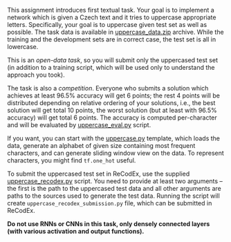This assignment introduces first textual task. Your goal is to implement
a network which is given a Czech text and it tries to uppercase appropriate
letters. Specifically, your goal is to uppercase given test set as well as
possible. The task data is available in
[uppercase_data.zip](https://ufal.mff.cuni.cz/~straka/courses/npfl114/1718/uppercase_data.zip)
archive. While the training and the development sets are in correct case, the
test set is all in lowercase.

This is an _open-data task_, so you will submit only the uppercased test set
(in addition to a training script, which will be used only to understand the
approach you took).

The task is also a _competition_. Everyone who submits a solution which achieves
at least 96.5% accuracy will get 6 points; the rest 4 points will be distributed
depending on relative ordering of your solutions, i.e., the best solution will
get total 10 points, the worst solution (but at least with 96.5% accuracy) will
get total 6 points. The accuracy is computed per-character and will be evaluated
by [uppercase_eval.py](https://github.com/ufal/npfl114/tree/master/labs/03/uppercase_eval.py)
script.

If you want, you can start with the
[uppercase.py](https://github.com/ufal/npfl114/tree/master/labs/03/uppercase.py)
template, which loads the data, generate an alphabet of given size containing most frequent
characters, and can generate sliding window view on the data.
To represent characters, you might find `tf.one_hot` useful.

To submit the uppercased test set in ReCodEx, use the supplied
[uppercase_recodex.py](https://github.com/ufal/npfl114/tree/master/labs/03/uppercase_recodex.py)
script. You need to provide at least two arguments – the first is the path to
the uppercased test data and all other arguments are paths to the sources used
to generate the test data. Running the script will create
`uppercase_recodex_submission.py` file, which can be submitted in ReCodEx.

**Do not use RNNs or CNNs in this task, only densely connected layers (with
various activation and output functions).**
